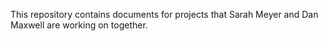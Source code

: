 
This repository contains documents for projects that Sarah Meyer and Dan Maxwell are working on together.
